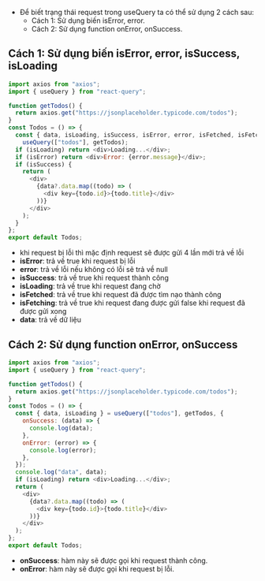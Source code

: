 - Để biết trạng thái request trong useQuery ta có thể sử dụng 2 cách sau:
  - Cách 1: Sử dụng biến isError, error.
  - Cách 2: Sử dụng function onError, onSuccess.

## Cách 1: Sử dụng biến isError, error, isSuccess, isLoading

```js title="Todos.page.js"
import axios from "axios";
import { useQuery } from "react-query";

function getTodos() {
  return axios.get("https://jsonplaceholder.typicode.com/todos");
}
const Todos = () => {
  const { data, isLoading, isSuccess, isError, error, isFetched, isFetching } =
    useQuery(["todos"], getTodos);
  if (isLoading) return <div>Loading...</div>;
  if (isError) return <div>Error: {error.message}</div>;
  if (isSuccess) {
    return (
      <div>
        {data?.data.map((todo) => (
          <div key={todo.id}>{todo.title}</div>
        ))}
      </div>
    );
  }
};
export default Todos;
```

- khi request bị lỗi thì mặc định request sẽ được gửi 4 lần mới trả về lỗi
- **isError**: trả về true khi request bị lỗi
- **error**: trả về lỗi nếu không có lỗi sẽ trả về null
- **isSuccess**: trả về true khi request thành công
- **isLoading**: trả về true khi request đang chờ
- **isFetched**: trả về true khi request đã được tìm nạo thành công
- **isFetching**: trả về true khi request đang được gửi false khi request đã được gửi xong
- **data**: trả về dữ liệu

## Cách 2: Sử dụng function onError, onSuccess

```js title="Todos.page.js"
import axios from "axios";
import { useQuery } from "react-query";

function getTodos() {
  return axios.get("https://jsonplaceholder.typicode.com/todos");
}
const Todos = () => {
  const { data, isLoading } = useQuery(["todos"], getTodos, {
    onSuccess: (data) => {
      console.log(data);
    },
    onError: (error) => {
      console.log(error);
    },
  });
  console.log("data", data);
  if (isLoading) return <div>Loading...</div>;
  return (
    <div>
      {data?.data.map((todo) => (
        <div key={todo.id}>{todo.title}</div>
      ))}
    </div>
  );
};
export default Todos;
```

- **onSuccess**: hàm này sẽ được gọi khi request thành công.
- **onError**: hàm này sẽ được gọi khi request bị lỗi.
